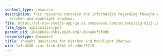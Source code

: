```yaml
---
content_type: resource
description: This resource contains the information regarding thought questions for
  kitchen and moonlight shadows.
file: https://ol-ocw-studio-app-qa.s3.amazonaws.com/courses/21g-022j-international-womens-voices-spring-2004/1a5cd336ccac3ccb46b1e2ce46ef57f5_MIT21G_022JS04_f_kt.pdf
file_type: application/pdf
parent_uid: 20a88969-85b1-082d-1d87-b04a88f5f0d0
resourcetype: Document
title: Thought Questions for Kitchen and Moonlight Shadows
uid: 1a5cd336-ccac-3ccb-46b1-e2ce46ef57f5
---
```

